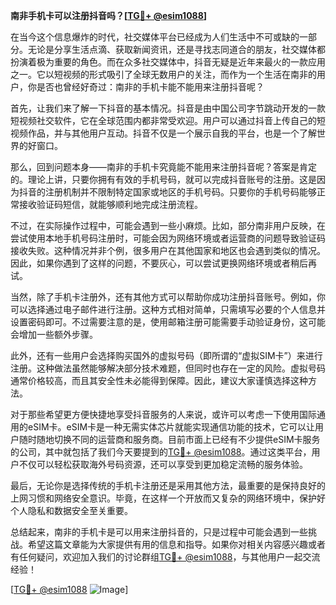 **南非手机卡可以注册抖音吗？[[TG💪+ @esim1088](https://t.me/s/esim1088)]**

在当今这个信息爆炸的时代，社交媒体平台已经成为人们生活中不可或缺的一部分。无论是分享生活点滴、获取新闻资讯，还是寻找志同道合的朋友，社交媒体都扮演着极为重要的角色。而在众多社交媒体中，抖音无疑是近年来最火的一款应用之一。它以短视频的形式吸引了全球无数用户的关注，而作为一个生活在南非的用户，你是否也曾经好奇过：南非的手机卡能不能用来注册抖音呢？

首先，让我们来了解一下抖音的基本情况。抖音是由中国公司字节跳动开发的一款短视频社交软件，它在全球范围内都非常受欢迎。用户可以通过抖音上传自己的短视频作品，并与其他用户互动。抖音不仅是一个展示自我的平台，也是一个了解世界的好窗口。

那么，回到问题本身——南非的手机卡究竟能不能用来注册抖音呢？答案是肯定的。理论上讲，只要你拥有有效的手机号码，就可以完成抖音账号的注册。这是因为抖音的注册机制并不限制特定国家或地区的手机号码。只要你的手机号码能够正常接收验证码短信，就能够顺利地完成注册流程。

不过，在实际操作过程中，可能会遇到一些小麻烦。比如，部分南非用户反映，在尝试使用本地手机号码注册时，可能会因为网络环境或者运营商的问题导致验证码接收失败。这种情况并非个例，很多用户在其他国家和地区也会遇到类似的情况。因此，如果你遇到了这样的问题，不要灰心，可以尝试更换网络环境或者稍后再试。

当然，除了手机卡注册外，还有其他方式可以帮助你成功注册抖音账号。例如，你可以选择通过电子邮件进行注册。这种方式相对简单，只需填写必要的个人信息并设置密码即可。不过需要注意的是，使用邮箱注册可能需要手动验证身份，这可能会增加一些额外步骤。

此外，还有一些用户会选择购买国外的虚拟号码（即所谓的“虚拟SIM卡”）来进行注册。这种做法虽然能够解决部分技术难题，但同时也存在一定的风险。虚拟号码通常价格较高，而且其安全性未必能得到保障。因此，建议大家谨慎选择这种方法。

对于那些希望更方便快捷地享受抖音服务的人来说，或许可以考虑一下使用国际通用的eSIM卡。eSIM卡是一种无需实体芯片就能实现通信功能的技术，它可以让用户随时随地切换不同的运营商和服务商。目前市面上已经有不少提供eSIM卡服务的公司，其中就包括了我们今天要提到的[TG💪+ @esim1088](https://t.me/s/esim1088)。通过这类平台，用户不仅可以轻松获取海外号码资源，还可以享受到更加稳定流畅的服务体验。

最后，无论你是选择传统的手机卡注册还是采用其他方法，最重要的是保持良好的上网习惯和网络安全意识。毕竟，在这样一个开放而又复杂的网络环境中，保护好个人隐私和数据安全至关重要。

总结起来，南非的手机卡是可以用来注册抖音的，只是过程中可能会遇到一些挑战。希望这篇文章能为大家提供有用的信息和指导。如果你对相关内容感兴趣或者有任何疑问，欢迎加入我们的讨论群组[TG💪+ @esim1088](https://t.me/s/esim1088)，与其他用户一起交流经验！

[[TG💪+ @esim1088](https://t.me/s/esim1088) ![Image](https://i.postimg.cc/4NQfJmqS/Snipaste-2025-05-13-00-14-12.png)]